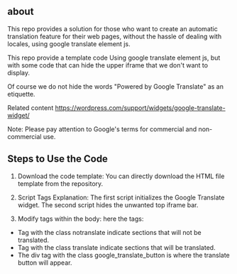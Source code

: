 ## about

This repo provides a solution for those who want to create an automatic translation feature for their web pages, 
without the hassle of dealing with locales, using google translate element js.

This repo provide a template code Using google translate element js, but with some code that can hide the upper iframe that we don't want to display. 

Of course we do not hide the words "Powered by Google Translate" as an etiquette.

Related content
https://wordpress.com/support/widgets/google-translate-widget/

Note: Please pay attention to Google's terms for commercial and non-commercial use.


## Steps to Use the Code

1. Download the code template:
You can directly download the HTML file template from the repository.

2. Script Tags Explanation:
The first script initializes the Google Translate widget.
The second script hides the unwanted top iframe bar.

3. Modify tags within the body:
here the tags:
- Tag with the class notranslate indicate sections that will not be translated.
- Tag with the class translate indicate sections that will be translated.
- The div tag with the class google_translate_button is where the translate button will appear.
